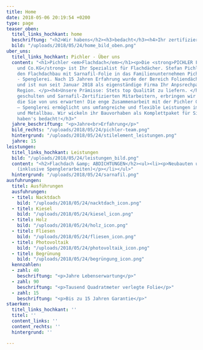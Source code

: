 ```yaml
---
title: Home
date: 2018-05-06 20:19:54 +0200
type: page
teaser_oben:
  titel_links_hochkant: home
  beschriftung: "<h2>Wir habens</h2><h3>bedacht</h3><h4>Ihr zertifizierter Flachdachpartner</h4>"
  bild: "/uploads/2018/05/24/home_bild_oben.png"
uber_uns:
  titel_links_hochkant: Pichler - Über uns
  content: "<h1>Pichler <em>Flachdach</em></h1><p>Die <strong>PICHLER Flachdach GmbH
    und Co.KG</strong> ist Ihr Spezialist für Flachdächer. Stefan Pichler integrierte
    den Flachdachbau mit Sarnafil-Folie in das Familienunternehmen Pichler GmbH Metallbau
    - Spenglerei. Nach 15 Jahren Erfahrung wurde der Bereich Foliendächer ausgegliedert
    und ist nun seit Januar 2018 als eigenständige Firma Ihr Anpsrechpartner in der
    Region. </p><h4>Unsere Prämisse: Stets top Qualität zu liefern. </h4><p>Mit unserem
    geschulten und Sarnafil-Zertifizierten Mitarbeitern, erbringen wir die Leistung,
    die Sie von uns erwarten! Die enge Zusammenarbeit mit der Pichler GmbH Metallbau
    – Spenglerei ermöglicht uns umfangreiche und flexible Leistungen im Bereich Spenglerei
    und Metallbau. Wir wickeln ihr Bauvorhaben als Komplettpaket für Sie ab. </p><h3>Wir
    haben's bedacht!</h3>"
  jahre_beschriftung: "<p>Jahre<br>Erfahrung</p>"
  bild_rechts: "/uploads/2018/05/24/pichler-team.png"
  hintergrund: "/uploads/2018/05/24/stilelement_leistungen.png"
  jahre: 15
leistungen:
  titel_links_hochkant: Leistungen
  bild: "/uploads/2018/05/24/leistungen_bild.png"
  content: "<h2>Flachdach &amp; ABDICHTUNGEN</h2><ul><li><p>Neubauten und Sanierungen</p></li><li><p>Industriegebäude</p></li><li><p>Geschäftsgebäude</p></li><li><p>Hallendächer</p></li><li><p>Wohngebäude</p></li><li><p>Terrassen</p></li><li><p>Balkone</p></li><li><p>Garagen</p></li><li><p>Dachkomplett-Lösungen
    (inklusive Spenglerarbeiten)</p></li></ul>"
  hintergrund: "/uploads/2018/05/24/sarnafil.png"
ausfuhrungen:
  titel: Ausführungen
  ausfuhrungen:
  - titel: Nacktdach
    bild: "/uploads/2018/05/24/nacktdach_icon.png"
  - titel: Kiesel
    bild: "/uploads/2018/05/24/kiesel_icon.png"
  - titel: Holz
    bild: "/uploads/2018/05/24/holz_icon.png"
  - titel: Fliesen
    bild: "/uploads/2018/05/24/fliesen_icon.png"
  - titel: Photovoltaik
    bild: "/uploads/2018/05/24/photovoltaik_icon.png"
  - titel: Begrünung
    bild: "/uploads/2018/05/24/begrüngung_icon.png"
  kennzahlen:
  - zahl: 40
    beschriftung: "<p>Jahre Lebenserwartung</p>"
  - zahl: 90
    beschriftung: "<p>Tausend Quadratmeter verlegte Folie</p>"
  - zahl: 15
    beschriftung: "<p>Bis zu 15 Jahren Garantie</p>"
staerken:
  titel_links_hochkant: ''
  titel: ''
  content_links: ''
  content_rechts: ''
  hintergrund: ''

---
```

